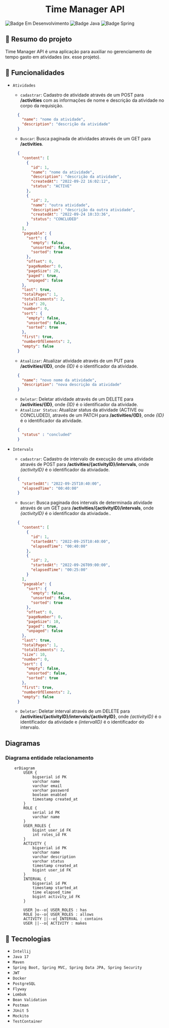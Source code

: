 <h1 align="center">Time Manager API</h1>

![Badge Em Desenvolvimento](https://img.shields.io/static/v1?label=Status&message=Em+Desenvolvimento&color=yellow&style=for-the-badge)
![Badge Java](https://img.shields.io/static/v1?label=Java&message=17&color=red&style=for-the-badge&logo=java)
![Badge Spring](https://img.shields.io/static/v1?label=Spring&message=v2.6.8&color=brightgreen&style=for-the-badge&logo=spring)

## :book: Resumo do projeto

Time Manager API é uma aplicação para auxiliar no gerenciamento de tempo gasto em atividades (ex. esse projeto).

## :hammer: Funcionalidades

- `Atividades`
    - `cadastrar`: Cadastro de atividade através de um POST para **/activities** com as informações de nome e descrição da
      atividade no corpo da requisição.
  ```json
    {
      "name": "nome da atividade",
      "description": "descrição da atividade"  
    }
  ```

    - `Buscar`: Busca paginada de atividades através de um GET para **/activities**.
  ```json
    {
      "content": [
        {
          "id": 1,
          "name": "nome da atividade",
          "description": "descrição da atividade",
          "createdAt": "2022-09-22 16:02:12",
          "status": "ACTIVE"
        },
        {
          "id": 2,
          "name": "outra atividade",
          "description": "descrição da outra atividade",
          "createdAt": "2022-09-24 10:33:36",
          "status": "CONCLUDED"
        }
      ],
      "pageable": {
        "sort": {
          "empty": false,
          "unsorted": false,
          "sorted": true
        },
        "offset": 0,
        "pageNumber": 0,
        "pageSize": 20,
        "paged": true,
        "unpaged": false
      },
      "last": true,
      "totalPages": 1,
      "totalElements": 2,
      "size": 20,
      "number": 0,
      "sort": {
        "empty": false,
        "unsorted": false,
        "sorted": true
      },
      "first": true,
      "numberOfElements": 2,
      "empty": false
    }
  ```
    - `Atualizar`: Atualizar atividade através de um PUT para **/activities/{ID}**, onde *{ID}* é o identificador da atividade.

  ```json
    {
      "name": "novo nome da atividade",
      "description": "nova descrição da atividade"  
    }
  ```

    - `Deletar`: Deletar atividade através de um DELETE para **/activities/{ID}**, onde *{ID}* é o identificador da atividade.
    - `Atualizar Status`: Atualizar status da atividade (ACTIVE ou CONCLUDED), através de um PATCH para **/activities/{ID}**, onde *{ID}* é o identificador da atividade.
  ```json
    {
      "status" : "concluded"  
    }
  ```
- `Intervals`
  - `cadastrar`: Cadastro de intervalo de execução de uma atividade através de POST para **/activities/{activityID}/intervals**, onde *{activityID}* é o identificador da ativiadade.
  ```json
    {
      "startedAt": "2022-09-25T10:40:00",
      "elapsedTime": "00:40:00"  
    }
  ```
  - `Buscar`: Busca paginada dos intervals de determinada atividade através de um GET para **/activities/{activityID}/intervals**, onde *{activityID}* é o identificador da ativiadade..
  ```json
    {
      "content": [
        {
          "id": 1,
          "startedAt": "2022-09-25T10:40:00",
          "elapsedTime": "00:40:00"  
        },
        {
          "id": 2,
          "startedAt": "2022-09-26T09:00:00",
          "elapsedTime": "00:25:00"  
        }
      ],
      "pageable": {
        "sort": {
          "empty": false,
          "unsorted": false,
          "sorted": true
        },
        "offset": 0,
        "pageNumber": 0,
        "pageSize": 10,
        "paged": true,
        "unpaged": false
      },
      "last": true,
      "totalPages": 1,
      "totalElements": 2,
      "size": 10,
      "number": 0,
      "sort": {
        "empty": false,
        "unsorted": false,
        "sorted": true
      },
      "first": true,
      "numberOfElements": 2,
      "empty": false
    }
  ```
  - `Deletar`: Deletar interval através de um DELETE para **/activities/{activityID}/intervals/{activityID}**, onde *{activityID}* é o identificador da atividade e *{intervalID}* é o identificador do intervalo.

## Diagramas

### Diagrama entidade relacionamento

```mermaid
    erDiagram
        USER {
            bigserial id PK
            varchar name
            varchar email
            varchar password
            boolean enabled
            timestamp created_at
        }
        ROLE {
            serial id PK
            varchar name
        }
        USER_ROLES {
            bigint user_id FK
            int roles_id FK
        }
        ACTIVITY {
            bigserial id PK
            varchar name
            varchar description
            varchar status
            timestamp created_at
            bigint user_id FK
        }
        INTERVAL {
            bigserial id PK
            timestamp started_at
            time elapsed_time
            bigint activity_id FK
        }
        
        USER }o--o{ USER_ROLES : has
        ROLE }o--o{ USER_ROLES : allows
        ACTIVITY ||--o{ INTERVAL : contains
        USER ||--o{ ACTIVITY : makes
```

## :toolbox: Tecnologias

- `Intellij`
- `Java 17`
- `Maven`
- `Spring Boot, Spring MVC, Spring Data JPA, Spring Security`
- `JWT`
- `Docker`
- `PostgreSQL`
- `Flyway`
- `Lombok`
- `Bean Validation`
- `Postman`
- `JUnit 5`
- `Mockito`
- `TestContainer`
